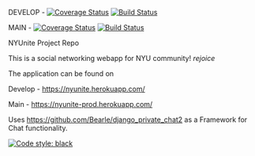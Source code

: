 DEVELOP - [![Coverage Status](https://coveralls.io/repos/github/gcivil-nyu-org/S2022-Team-2-repo/badge.svg?branch=develop&kill_cache=1)](https://coveralls.io/github/gcivil-nyu-org/S2022-Team-2-repo?branch=develop&kill_cache=1)
[![Build Status](https://app.travis-ci.com/gcivil-nyu-org/S2022-Team-2-repo.svg?branch=develop&kill_cache=1)](https://app.travis-ci.com/gcivil-nyu-org/S2022-Team-2-repo)

MAIN - [![Coverage Status](https://coveralls.io/repos/github/gcivil-nyu-org/S2022-Team-2-repo/badge.png?branch=main&kill_cache=1)](https://coveralls.io/github/gcivil-nyu-org/S2022-Team-2-repo?branch=main&kill_cache=1)
[![Build Status](https://app.travis-ci.com/gcivil-nyu-org/S2022-Team-2-repo.png?branch=main)](https://app.travis-ci.com/gcivil-nyu-org/S2022-Team-2-repo)


NYUnite Project Repo

This is a social networking webapp for NYU community! *rejoice*

The application can be found on

Develop - https://nyunite.herokuapp.com/

Main - https://nyunite-prod.herokuapp.com/


Uses https://github.com/Bearle/django_private_chat2 as a Framework for Chat functionality.


[![Code style: black](https://img.shields.io/badge/code%20style-black-000000.svg)](https://github.com/psf/black)
